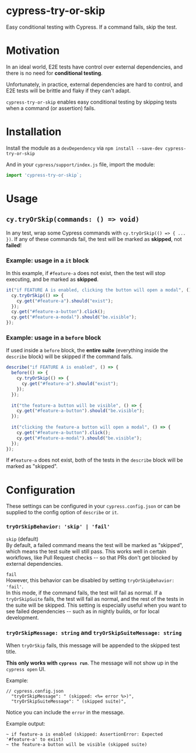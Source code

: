 # cypress-try-or-skip
Easy conditional testing with Cypress.  If a command fails, skip the test.

# Motivation

In an ideal world, E2E tests have control over external dependencies, and there is no need for **conditional testing**.

Unfortunately, in practice, external dependencies are hard to control, and E2E tests will be brittle and flaky if they can't adapt.  

`cypress-try-or-skip` enables easy conditional testing by skipping tests when a command (or assertion) fails.

# Installation

Install the module as a `devDependency` via `npm install --save-dev cypress-try-or-skip`

And in your `cypress/support/index.js` file, import the module:
```js
import 'cypress-try-or-skip`;
```

# Usage

## `cy.tryOrSkip(commands: () => void)`

In any test, wrap some Cypress commands with `cy.tryOrSkip(() => { ... })`.
If any of these commands fail, the test will be marked as **skipped**, not **failed**!

### Example: usage in a `it` block

In this example, if `#feature-a` does not exist, then the test will stop executing, and be marked as **skipped**.

```js
it("if FEATURE A is enabled, clicking the button will open a modal", () => {
  cy.tryOrSkip(() => {
    cy.get("#feature-a").should("exist");
  });
  cy.get("#feature-a-button").click();
  cy.get("#feature-a-modal").should("be.visible");
});
```

### Example: usage in a `before` block

If used inside a `before` block, the **entire suite** (everything inside the `describe` block) will be skipped if the command fails.

```js
describe("if FEATURE A is enabled", () => {
  before(() => {
    cy.tryOrSkip(() => {
      cy.get("#feature-a").should("exist");
    });
  });
  
  it("the feature-a button will be visible", () => {
    cy.get("#feature-a-button").should("be.visible");
  });
  
  it("clicking the feature-a button will open a modal", () => {
    cy.get("#feature-a-button").click();
    cy.get("#feature-a-modal").should("be.visible");
  });
});
```

If `#feature-a` does not exist, both of the tests in the `describe` block will be marked as "skipped".

# Configuration

These settings can be configured in your `cypress.config.json` or can be supplied to the config option of `describe` or `it`.

### `tryOrSkipBehavior: 'skip' | 'fail'`

`skip` (default)  
By default, a failed command means the test will be marked as "skipped", which means the test suite will still pass.
This works well in certain workflows, like Pull Request checks -- so that PRs don't get blocked by external dependencies.

`fail`  
However, this behavior can be disabled by setting `tryOrSkipBehavior: 'fail'`.  
In this mode, if the command fails, the test will fail as normal.
If a `tryOrSkipSuite` fails, the test will fail as normal, and the rest of the tests in the suite will be skipped.
This setting is especially useful when you want to see failed dependencies -- such as in nightly builds, or for local development.

### `tryOrSkipMessage: string` and `tryOrSkipSuiteMessage: string`

When `tryOrSkip` fails, this message will be appended to the skipped test title.

**This only works with `cypress run`**.  The message will not show up in the `cypress open` UI.

Example:
```
// cypress.config.json
  "tryOrSkipMessage": " (skipped: <%= error %>)",
  "tryOrSkipSuiteMessage": " (skipped suite)",
```
Notice you can include the `error` in the message.

Example output:
```
~ if feature-a is enabled (skipped: AssertionError: Expected '#feature-a' to exist)
~ the feature-a button will be visible (skipped suite)
```
